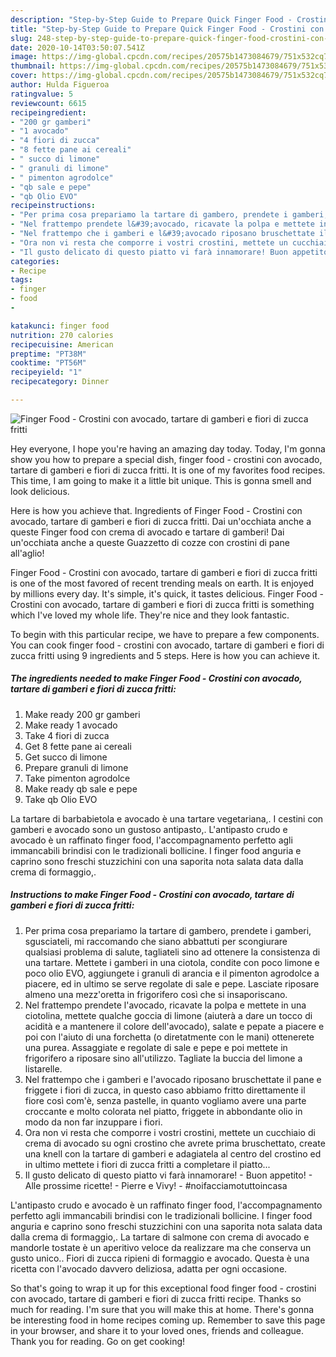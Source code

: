 ```yaml
---
description: "Step-by-Step Guide to Prepare Quick Finger Food - Crostini con avocado, tartare di gamberi e fiori di zucca fritti"
title: "Step-by-Step Guide to Prepare Quick Finger Food - Crostini con avocado, tartare di gamberi e fiori di zucca fritti"
slug: 248-step-by-step-guide-to-prepare-quick-finger-food-crostini-con-avocado-tartare-di-gamberi-e-fiori-di-zucca-fritti
date: 2020-10-14T03:50:07.541Z
image: https://img-global.cpcdn.com/recipes/20575b1473084679/751x532cq70/finger-food-crostini-con-avocado-tartare-di-gamberi-e-fiori-di-zucca-fritti-recipe-main-photo.jpg
thumbnail: https://img-global.cpcdn.com/recipes/20575b1473084679/751x532cq70/finger-food-crostini-con-avocado-tartare-di-gamberi-e-fiori-di-zucca-fritti-recipe-main-photo.jpg
cover: https://img-global.cpcdn.com/recipes/20575b1473084679/751x532cq70/finger-food-crostini-con-avocado-tartare-di-gamberi-e-fiori-di-zucca-fritti-recipe-main-photo.jpg
author: Hulda Figueroa
ratingvalue: 5
reviewcount: 6615
recipeingredient:
- "200 gr gamberi"
- "1 avocado"
- "4 fiori di zucca"
- "8 fette pane ai cereali"
- " succo di limone"
- " granuli di limone"
- " pimenton agrodolce"
- "qb sale e pepe"
- "qb Olio EVO"
recipeinstructions:
- "Per prima cosa prepariamo la tartare di gambero, prendete i gamberi, sgusciateli, mi raccomando che siano abbattuti per scongiurare qualsiasi problema di salute, tagliateli sino ad ottenere la consistenza di una tartare. Mettete i gamberi in una ciotola, condite con poco limone e poco olio EVO, aggiungete i granuli di arancia e il pimenton agrodolce a piacere, ed in ultimo se serve regolate di sale e pepe. Lasciate riposare almeno una mezz&#39;oretta in frigorifero così che si insaporiscano."
- "Nel frattempo prendete l&#39;avocado, ricavate la polpa e mettete in una ciotolina, mettete qualche goccia di limone (aiuterà a dare un tocco di acidità e a mantenere il colore dell&#39;avocado), salate e pepate a piacere e poi con l&#39;aiuto di una forchetta (o diretatmente con le mani) ottenerete una purea. Assaggiate e regolate di sale e pepe e poi mettete in frigorifero a riposare sino all&#39;utilizzo. Tagliate la buccia del limone a listarelle."
- "Nel frattempo che i gamberi e l&#39;avocado riposano bruschettate il pane e friggete i fiori di zucca, in questo caso abbiamo fritto direttamente il fiore così com&#39;è, senza pastelle, in quanto vogliamo avere una parte croccante e molto colorata nel piatto, friggete in abbondante olio in modo da non far inzuppare i fiori."
- "Ora non vi resta che comporre i vostri crostini, mettete un cucchiaio di crema di avocado su ogni crostino che avrete prima bruschettato, create una knell con la tartare di gamberi e adagiatela al centro del crostino ed in ultimo mettete i fiori di zucca fritti a completare il piatto..."
- "Il gusto delicato di questo piatto vi farà innamorare! Buon appetito!  Alle prossime ricette!  Pierre e Vivy!  #noifacciamotuttoincasa"
categories:
- Recipe
tags:
- finger
- food
- 

katakunci: finger food  
nutrition: 270 calories
recipecuisine: American
preptime: "PT38M"
cooktime: "PT56M"
recipeyield: "1"
recipecategory: Dinner

---
```



![Finger Food - Crostini con avocado, tartare di gamberi e fiori di zucca fritti](https://img-global.cpcdn.com/recipes/20575b1473084679/751x532cq70/finger-food-crostini-con-avocado-tartare-di-gamberi-e-fiori-di-zucca-fritti-recipe-main-photo.jpg)

Hey everyone, I hope you're having an amazing day today. Today, I'm gonna show you how to prepare a special dish, finger food - crostini con avocado, tartare di gamberi e fiori di zucca fritti. It is one of my favorites food recipes. This time, I am going to make it a little bit unique. This is gonna smell and look delicious.

Here is how you achieve that. Ingredients of Finger Food - Crostini con avocado, tartare di gamberi e fiori di zucca fritti. Dai un&#39;occhiata anche a queste Finger food con crema di avocado e tartare di gamberi! Dai un&#39;occhiata anche a queste Guazzetto di cozze con crostini di pane all&#39;aglio!

Finger Food - Crostini con avocado, tartare di gamberi e fiori di zucca fritti is one of the most favored of recent trending meals on earth. It is enjoyed by millions every day. It's simple, it's quick, it tastes delicious. Finger Food - Crostini con avocado, tartare di gamberi e fiori di zucca fritti is something which I've loved my whole life. They're nice and they look fantastic.


To begin with this particular recipe, we have to prepare a few components. You can cook finger food - crostini con avocado, tartare di gamberi e fiori di zucca fritti using 9 ingredients and 5 steps. Here is how you can achieve it.

<!--inarticleads1-->

##### The ingredients needed to make Finger Food - Crostini con avocado, tartare di gamberi e fiori di zucca fritti:

1. Make ready 200 gr gamberi
1. Make ready 1 avocado
1. Take 4 fiori di zucca
1. Get 8 fette pane ai cereali
1. Get  succo di limone
1. Prepare  granuli di limone
1. Take  pimenton agrodolce
1. Make ready qb sale e pepe
1. Take qb Olio EVO


La tartare di barbabietola e avocado è una tartare vegetariana,. I cestini con gamberi e avocado sono un gustoso antipasto,. L&#39;antipasto crudo e avocado è un raffinato finger food, l&#39;accompagnamento perfetto agli immancabili brindisi con le tradizionali bollicine. I finger food anguria e caprino sono freschi stuzzichini con una saporita nota salata data dalla crema di formaggio,. 

<!--inarticleads2-->

##### Instructions to make Finger Food - Crostini con avocado, tartare di gamberi e fiori di zucca fritti:

1. Per prima cosa prepariamo la tartare di gambero, prendete i gamberi, sgusciateli, mi raccomando che siano abbattuti per scongiurare qualsiasi problema di salute, tagliateli sino ad ottenere la consistenza di una tartare. Mettete i gamberi in una ciotola, condite con poco limone e poco olio EVO, aggiungete i granuli di arancia e il pimenton agrodolce a piacere, ed in ultimo se serve regolate di sale e pepe. Lasciate riposare almeno una mezz&#39;oretta in frigorifero così che si insaporiscano.
1. Nel frattempo prendete l&#39;avocado, ricavate la polpa e mettete in una ciotolina, mettete qualche goccia di limone (aiuterà a dare un tocco di acidità e a mantenere il colore dell&#39;avocado), salate e pepate a piacere e poi con l&#39;aiuto di una forchetta (o diretatmente con le mani) ottenerete una purea. Assaggiate e regolate di sale e pepe e poi mettete in frigorifero a riposare sino all&#39;utilizzo. Tagliate la buccia del limone a listarelle.
1. Nel frattempo che i gamberi e l&#39;avocado riposano bruschettate il pane e friggete i fiori di zucca, in questo caso abbiamo fritto direttamente il fiore così com&#39;è, senza pastelle, in quanto vogliamo avere una parte croccante e molto colorata nel piatto, friggete in abbondante olio in modo da non far inzuppare i fiori.
1. Ora non vi resta che comporre i vostri crostini, mettete un cucchiaio di crema di avocado su ogni crostino che avrete prima bruschettato, create una knell con la tartare di gamberi e adagiatela al centro del crostino ed in ultimo mettete i fiori di zucca fritti a completare il piatto...
1. Il gusto delicato di questo piatto vi farà innamorare! - Buon appetito!  - Alle prossime ricette!  - Pierre e Vivy!  - #noifacciamotuttoincasa


L&#39;antipasto crudo e avocado è un raffinato finger food, l&#39;accompagnamento perfetto agli immancabili brindisi con le tradizionali bollicine. I finger food anguria e caprino sono freschi stuzzichini con una saporita nota salata data dalla crema di formaggio,. La tartare di salmone con crema di avocado e mandorle tostate è un aperitivo veloce da realizzare ma che conserva un gusto unico.. Fiori di zucca ripieni di formaggio e avocado. Questa è una ricetta con l&#39;avocado davvero deliziosa, adatta per ogni occasione. 

So that's going to wrap it up for this exceptional food finger food - crostini con avocado, tartare di gamberi e fiori di zucca fritti recipe. Thanks so much for reading. I'm sure that you will make this at home. There's gonna be interesting food in home recipes coming up. Remember to save this page in your browser, and share it to your loved ones, friends and colleague. Thank you for reading. Go on get cooking!
